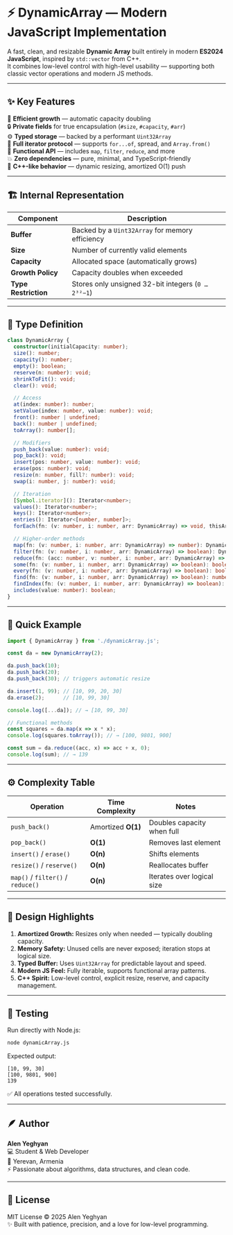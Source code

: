 # ⚡ DynamicArray — Modern JavaScript Implementation

A fast, clean, and resizable **Dynamic Array** built entirely in modern **ES2024 JavaScript**, inspired by `std::vector` from C++.  
It combines low-level control with high-level usability — supporting both classic vector operations and modern JS methods.

---

## ✨ Key Features
💎 **Efficient growth** — automatic capacity doubling  
🔒 **Private fields** for true encapsulation (`#size`, `#capacity`, `#arr`)  
⚙️ **Typed storage** — backed by a performant `Uint32Array`  
🧩 **Full iterator protocol** — supports `for...of`, spread, and `Array.from()`  
🧠 **Functional API** — includes `map`, `filter`, `reduce`, and more  
💥 **Zero dependencies** — pure, minimal, and TypeScript-friendly  
🚀 **C++-like behavior** — dynamic resizing, amortized O(1) push  

---

## 🏗 Internal Representation
| Component | Description |
|------------|-------------|
| **Buffer** | Backed by a `Uint32Array` for memory efficiency |
| **Size** | Number of currently valid elements |
| **Capacity** | Allocated space (automatically grows) |
| **Growth Policy** | Capacity doubles when exceeded |
| **Type Restriction** | Stores only unsigned 32-bit integers (`0 … 2³²−1`) |

---

## 📘 Type Definition
```ts
class DynamicArray {
  constructor(initialCapacity: number);
  size(): number;
  capacity(): number;
  empty(): boolean;
  reserve(n: number): void;
  shrinkToFit(): void;
  clear(): void;

  // Access
  at(index: number): number;
  setValue(index: number, value: number): void;
  front(): number | undefined;
  back(): number | undefined;
  toArray(): number[];

  // Modifiers
  push_back(value: number): void;
  pop_back(): void;
  insert(pos: number, value: number): void;
  erase(pos: number): void;
  resize(n: number, fill?: number): void;
  swap(i: number, j: number): void;

  // Iteration
  [Symbol.iterator](): Iterator<number>;
  values(): Iterator<number>;
  keys(): Iterator<number>;
  entries(): Iterator<[number, number]>;
  forEach(fn: (v: number, i: number, arr: DynamicArray) => void, thisArg?: any): void;

  // Higher-order methods
  map(fn: (v: number, i: number, arr: DynamicArray) => number): DynamicArray;
  filter(fn: (v: number, i: number, arr: DynamicArray) => boolean): DynamicArray;
  reduce(fn: (acc: number, v: number, i: number, arr: DynamicArray) => number, init?: number): number;
  some(fn: (v: number, i: number, arr: DynamicArray) => boolean): boolean;
  every(fn: (v: number, i: number, arr: DynamicArray) => boolean): boolean;
  find(fn: (v: number, i: number, arr: DynamicArray) => boolean): number | undefined;
  findIndex(fn: (v: number, i: number, arr: DynamicArray) => boolean): number;
  includes(value: number): boolean;
}
```

---

## 🚀 Quick Example
```js
import { DynamicArray } from './dynamicArray.js';

const da = new DynamicArray(2);

da.push_back(10);
da.push_back(20);
da.push_back(30); // triggers automatic resize

da.insert(1, 99); // [10, 99, 20, 30]
da.erase(2);      // [10, 99, 30]

console.log([...da]); // → [10, 99, 30]

// Functional methods
const squares = da.map(x => x * x);
console.log(squares.toArray()); // → [100, 9801, 900]

const sum = da.reduce((acc, x) => acc + x, 0);
console.log(sum); // → 139
```

---

## ⚙️ Complexity Table
| Operation | Time Complexity | Notes |
|------------|----------------|-------|
| `push_back()` | Amortized **O(1)** | Doubles capacity when full |
| `pop_back()` | **O(1)** | Removes last element |
| `insert()` / `erase()` | **O(n)** | Shifts elements |
| `resize()` / `reserve()` | **O(n)** | Reallocates buffer |
| `map()` / `filter()` / `reduce()` | **O(n)** | Iterates over logical size |

---

## 🧠 Design Highlights
1. **Amortized Growth:** Resizes only when needed — typically doubling capacity.  
2. **Memory Safety:** Unused cells are never exposed; iteration stops at logical size.  
3. **Typed Buffer:** Uses `Uint32Array` for predictable layout and speed.  
4. **Modern JS Feel:** Fully iterable, supports functional array patterns.  
5. **C++ Spirit:** Low-level control, explicit resize, reserve, and capacity management.  

---

## 🧪 Testing
Run directly with Node.js:
```bash
node dynamicArray.js
```
Expected output:
```
[10, 99, 30]
[100, 9801, 900]
139
```
✅ All operations tested successfully.

---

## 🪶 Author
**Alen Yeghyan**  
💻 Student & Web Developer  
📍 Yerevan, Armenia  
⚡ Passionate about algorithms, data structures, and clean code.

---

## 📜 License
MIT License © 2025 Alen Yeghyan  
✨ Built with patience, precision, and a love for low-level programming.
